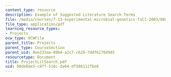 ```yaml
---
content_type: resource
description: Example of Suggested Literature Search Terms
file: /media/courses/7-13-experimental-microbial-genetics-fall-2003/00de8ae3c87f518cda64df586112fbe8_ProjectLitSearch.pdf
file_type: application/pdf
learning_resource_types:
- Projects
ocw_type: OCWFile
parent_title: Projects
parent_type: CourseSection
parent_uid: 0ee233aa-09b4-a2c7-c626-7ddf6178d945
resourcetype: Document
title: ProjectLitSearch.pdf
uid: 00de8ae3-c87f-518c-da64-df586112fbe8
---
```

